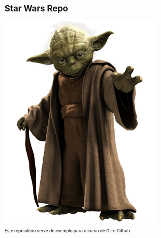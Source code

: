 # Star Wars Repo

![Yoada](./yoda.png)

Este repositório serve de exemplo para o curso de Git e Github.